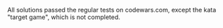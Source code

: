 All solutions passed the regular tests on codewars.com, except the kata "target game", which is not completed.
